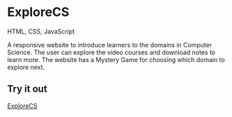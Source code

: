 # ExploreCS
HTML, CSS, JavaScript

A responsive website to introduce learners to the domains in Computer Science. 
The user can explore the video courses and download notes to learn more. 
The website has a Mystery Game for choosing which domain to explore next.

## Try it out
[ExploreCS](https://tinniaru3005.github.io/ExploreCS/)
